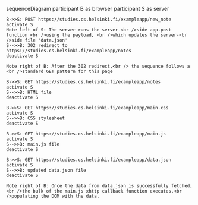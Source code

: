 sequenceDiagram
    participant B as browser
    participant S as server

    B->>S: POST https://studies.cs.helsinki.fi/exampleapp/new_note
    activate S
    Note left of S: The server runs the server-<br />side app.post function <br />using the payload, <br />which updates the server-<br />side file 'data.json'
    S-->>B: 302 redirect to https://studies.cs.helsinki.fi/exampleapp/notes
    deactivate S

    Note right of B: After the 302 redirect,<br /> the sequence follows a <br />standard GET pattern for this page

    B->>S: GET https://studies.cs.helsinki.fi/exampleapp/notes
    activate S
    S-->>B: HTML file
    deactivate S

    B->>S: GET https://studies.cs.helsinki.fi/exampleapp/main.css
    activate S
    S-->>B: CSS stylesheet
    deactivate S

    B->>S: GET https://studies.cs.helsinki.fi/exampleapp/main.js
    activate S
    S-->>B: main.js file
    deactivate S

    B->>S: GET https://studies.cs.helsinki.fi/exampleapp/data.json
    activate S
    S-->>B: updated data.json file
    deactivate S

    Note right of B: Once the data from data.json is successfully fetched,<br />the bulk of the main.js xhttp callback function executes,<br />populating the DOM with the data.